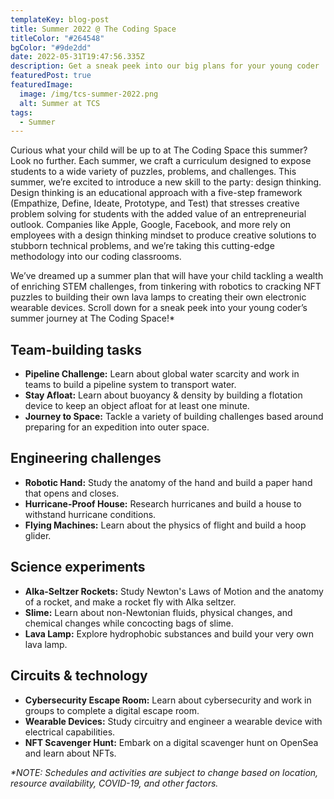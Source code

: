 ```yaml
---
templateKey: blog-post
title: Summer 2022 @ The Coding Space
titleColor: "#264548"
bgColor: "#9de2dd"
date: 2022-05-31T19:47:56.335Z
description: Get a sneak peek into our big plans for your young coder
featuredPost: true
featuredImage:
  image: /img/tcs-summer-2022.png
  alt: Summer at TCS
tags:
  - Summer
---
```

Curious what your child will be up to at The Coding Space this summer? Look no further. Each summer, we craft a curriculum designed to expose students to a wide variety of puzzles, problems, and challenges. This summer, we’re excited to introduce a new skill to the party: design thinking. Design thinking is an educational approach with a five-step framework (Empathize, Define, Ideate, Prototype, and Test) that stresses creative problem solving for students with the added value of an entrepreneurial outlook. Companies like Apple, Google, Facebook, and more rely on employees with a design thinking mindset to produce creative solutions to stubborn technical problems, and we’re taking this cutting-edge methodology into our coding classrooms.

We’ve dreamed up a summer plan that will have your child tackling a wealth of enriching STEM challenges, from tinkering with robotics to cracking NFT puzzles to building their own lava lamps to creating their own electronic wearable devices. Scroll down for a sneak peek into your young coder’s summer journey at The Coding Space!*

## Team-building tasks

* **Pipeline Challenge:** Learn about global water scarcity and work in teams to build a pipeline system to transport water.
* **Stay Afloat:** Learn about buoyancy & density by building a flotation device to keep an object afloat for at least one minute.
* **Journey to Space:** Tackle a variety of building challenges based around preparing for an expedition into outer space.

## Engineering challenges

* **Robotic Hand:** Study the anatomy of the hand and build a paper hand that opens and closes.
* **Hurricane-Proof House:** Research hurricanes and build a house to withstand hurricane conditions.
* **Flying Machines:** Learn about the physics of flight and build a hoop glider.

## Science experiments

* **Alka-Seltzer Rockets:** Study Newton's Laws of Motion and the anatomy of a rocket, and make a rocket fly with Alka seltzer. 
* **Slime:** Learn about non-Newtonian fluids, physical changes, and chemical changes while concocting bags of slime.
* **Lava Lamp:** Explore hydrophobic substances and build your very own lava lamp.

## Circuits & technology

* **Cybersecurity Escape Room:** Learn about cybersecurity and work in groups to complete a digital escape room.
* **Wearable Devices:** Study circuitry and engineer a wearable device with electrical capabilities.
* **NFT Scavenger Hunt:** Embark on a digital scavenger hunt on OpenSea and learn about NFTs.



*\*NOTE: Schedules and activities are subject to change based on location, resource availability, COVID-19, and other factors.*
